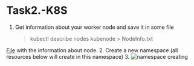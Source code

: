 # Task2.-K8S
1. Get information about your worker node and save it in some file
   >kubectl describe nodes kubenode > NodeInfo.txt

[File](https://github.com/Heckfy05/Task2.-K8S/blob/main/NodeInfo.txt) with the information about node.
2. Create a new namespace (all resources below will create in this namespace)
3. ![namespace creating]()